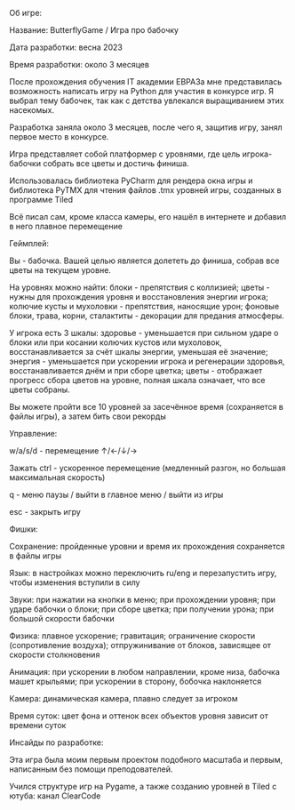 Об игре:


Название: ButterflyGame / Игра про бабочку

Дата разработки: весна 2023

Время разработки: около 3 месяцев

После прохождения обучения IT академии ЕВРАЗа мне представилась возможность написать игру на Python для участия в конкурсе игр. Я выбрал тему бабочек, так как с детства увлекался выращиванием этих насекомых. 

Разработка заняла около 3 месяцев, после чего я, защитив игру, занял первое место в конкурсе.

Игра представляет собой платформер с уровнями, где цель игрока-бабочки собрать все цветы и достичь финиша.

Использовалась библиотека PyCharm для рендера окна игры и библиотека PyTMX для чтения файлов .tmx уровней игры, созданных в программе Tiled

Всё писал сам, кроме класса камеры, его нашёл в интернете и добавил в него плавное перемещение


Геймплей:

Вы - бабочка. Вашей целью является долететь до финиша, собрав все цветы на текущем уровне.

На уровнях можно найти: блоки - препятствия с коллизией; цветы - нужны для прохождения уровня и восстановления энергии игрока; колючие кусты и мухоловки - препятствия, наносящие урон; фоновые блоки, трава, корни, сталактиты - декорации для предания атмосферы.

У игрока есть 3 шкалы: здоровье - уменьшается при сильном ударе о блоки или при косании колючих кустов или мухоловок, восстанавливается за счёт шкалы энергии, уменьшая её значение; энергия - уменьшается при ускорении игрока и регенерации здоровья, восстанавливается днём и при сборе цветка; цветы - отображает прогресс сбора цветов на уровне, полная шкала означает, что все цветы собраны.

Вы можете пройти все 10 уровней за засечённое время (сохраняется в файлы игры), а затем бить свои рекорды


Управление:

w/a/s/d - перемещение ↑/←/↓/→

Зажать ctrl - ускоренное перемещение (медленный разгон, но большая максимальная скорость)

q - меню паузы / выйти в главное меню / выйти из игры

esc - закрыть игру


Фишки:

Сохранение: пройденные уровни и время их прохождения сохраняется в файлы игры

Язык: в настройках можно переключить ru/eng и перезапустить игру, чтобы изменения вступили в силу

Звуки: при нажатии на кнопки в меню; при прохождении уровня; при ударе бабочки о блоки; при сборе цветка; при получении урона; при большой скорости бабочки

Физика: плавное ускорение; гравитация; ограничение скорости (сопротивление воздуха); отпружинивание от блоков, зависящее от скорости столкновения

Анимация: при ускорении в любом направлении, кроме низа, бабочка машет крыльями; при ускорении в сторону, бобочка наклоняется

Камера: динамическая камера, плавно следует за игроком

Время суток: цвет фона и оттенок всех объектов уровня зависит от времени суток


Инсайды по разработке:

Эта игра была моим первым проектом подобного масштаба и первым, написанным без помощи преподователей.

Учился структуре игр на Pygame, а также созданию уровней в Tiled с ютуба: канал ClearCode





